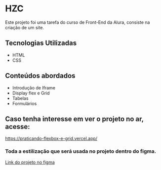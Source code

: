 # HZC

Este projeto foi uma tarefa do curso de Front-End da Alura, consiste na criação de um site.

## Tecnologias Utilizadas
* HTML
* CSS

## Conteúdos abordados
* Introdução de Iframe
* Display flex e Grid
* Tabelas
* Formulários

## Caso tenha interesse em ver o projeto no ar, acesse:

https://praticando-flexbox-e-grid.vercel.app/


### Toda a estilização que será usada no projeto dentro do figma.

[Link do projeto no figma](https://www.figma.com/file/ibWktwVpnog76rMYOdVhks/Dispondo-elementos-com-flexbox-e-grid?node-id=54%3A2358)

